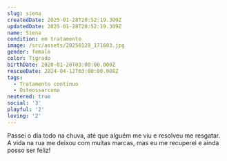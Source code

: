 ```yaml
---
slug: siena
createdDate: 2025-01-28T20:52:19.309Z
updatedDate: 2025-01-28T20:52:19.309Z
name: Siena
condition: em tratamento
image: /src/assets/20250128_171603.jpg
gender: female
color: Tigrado
birthDate: 2020-01-28T03:00:00.000Z
rescueDate: 2024-04-12T03:00:00.000Z
tags:
  - Tratamento contínuo
  - Osteossarcoma
neutered: true
social: '3'
playful: '2'
loving: '2'
---
```


Passei o dia todo na chuva, até que alguém me viu e resolveu me resgatar. A vida na rua me deixou com muitas marcas, mas eu me recuperei e ainda posso ser feliz! 
